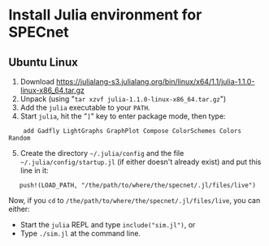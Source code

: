 
# Install Julia environment for SPECnet

## Ubuntu Linux

1. Download https://julialang-s3.julialang.org/bin/linux/x64/1.1/julia-1.1.0-linux-x86_64.tar.gz
2. Unpack (using "`tar xzvf julia-1.1.0-linux-x86_64.tar.gz`")
3. Add the `julia` executable to your `PATH`.
4. Start `julia`, hit the "`]`" key to enter package mode, then type:
```
    add Gadfly LightGraphs GraphPlot Compose ColorSchemes Colors Random
```
5. Create the directory `~/.julia/config` and the file `~/.julia/config/startup.jl` (if either doesn't already exist) and put this line in it:
```
   push!(LOAD_PATH, "/the/path/to/where/the/specnet/.jl/files/live")
```

Now, if you `cd` to `/the/path/to/where/the/specnet/.jl/files/live`, you can
either:
* Start the `julia` REPL and type `include("sim.jl")`, or
* Type `./sim.jl` at the command line.


